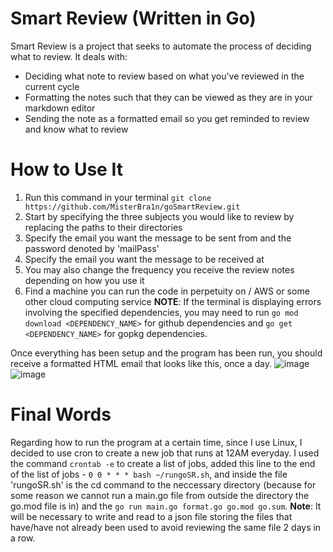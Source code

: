 # Smart Review (Written in Go)
Smart Review is a project that seeks to automate the process of deciding what to review. It deals with:
- Deciding what note to review based on what you've reviewed in the current cycle
- Formatting the notes such that they can be viewed as they are in your markdown editor
- Sending the note as a formatted email so you get reminded to review and know what to review

# How to Use It
1. Run this command in your terminal `git clone https://github.com/MisterBra1n/goSmartReview.git`
2. Start by specifying the three subjects you would like to review by replacing the paths to their directories
3. Specify the email you want the message to be sent from and the password denoted by 'mailPass'
4. Specify the email you want the message to be received at
5. You may also change the frequency you receive the review notes depending on how you use it
6. Find a machine you can run the code in perpetuity on / AWS or some other cloud computing service
**NOTE**: If the terminal is displaying errors involving the specified dependencies, you may need to run `go mod download <DEPENDENCY_NAME>` for github dependencies and `go get <DEPENDENCY_NAME>` for gopkg dependencies.

Once everything has been setup and the program has been run, you should receive a formatted HTML email that looks like this, once a day. ![image](https://github.com/MisterBra1n/goSmartReviewer/assets/108496802/a5b12fdf-38b6-4674-8b58-61a99180d57f)![image](https://github.com/MisterBra1n/goSmartReviewer/assets/108496802/793bfaeb-8d39-4aaa-b239-1c71ee27f988)

# Final Words
Regarding how to run the program at a certain time, since I use Linux, I decided to use cron to create a new job that runs at 12AM everyday. I used the command `crontab -e` to create a list of jobs, added this line to the end of the list of jobs - `0 0 * * * bash ~/rungoSR.sh`, and inside the file 'rungoSR.sh' is the cd command to the neccessary directory (because for some reason we cannot run a main.go file from outside the directory the go.mod file is in) and the `go run main.go format.go go.mod go.sum`. **Note**: It will be necessary to write and read to a json file storing the files that have/have not already been used to avoid reviewing the same file 2 days in a row.
